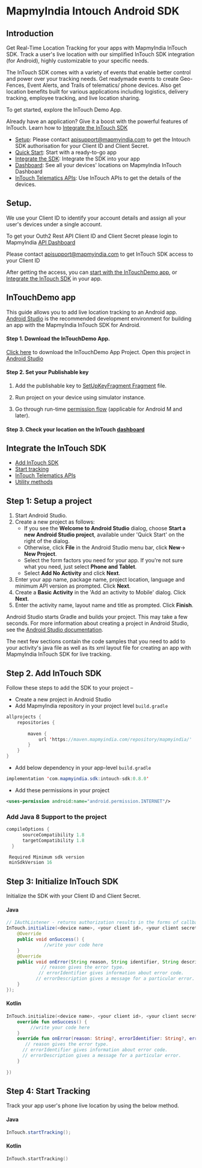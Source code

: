 # MapmyIndia Intouch Android SDK
## Introduction

Get Real-Time Location Tracking for your apps with MapmyIndia InTouch SDK. Track a user's live location with our simplified InTouch SDK integration (for Android), highly customizable to your specific needs.

The InTouch SDK comes with a variety of events that enable better control and power over your tracking needs. Get readymade events to create Geo-Fences, Event Alerts, and Trails of telematics/ phone devices. Also get location benefits built for various applications including logistics, delivery tracking, employee tracking, and live location sharing.

To get started, explore the InTouch Demo App.

Already have an application? Give it a boost with the powerful features of InTouch. Learn how to [Integrate the InTouch SDK](#IntegrateIntouchSDK)


-  [Setup](#Setup): Please contact apisupport@mapmyindia.com to get the Intouch SDK authorisation for your Client ID and Client Secret.
-  [Quick Start](https://github.com/MapmyIndia/mapmyindia-intouch-android-sdk#intouchdemo-app): Start with a ready-to-go app
-  [Integrate the SDK](#IntegrateIntouchSDK): Integrate the SDK into your app
-  [Dashboard](https://github.com/MapmyIndia/mapmyindia-intouch-android-sdk/wiki#-intouch-telematics-apis): See all your devices' locations on MapmyIndia InTouch Dashboard
- [InTouch Telematics APIs](https://github.com/MapmyIndia/mapmyindia-intouch-android-sdk/wiki): Use InTouch APIs to get the details of the devices.

## <a name="Setup">Setup. 

We use your Client ID to identify your account details and assign all your user's devices under a single account. 

To get your Outh2 Rest API Client ID and Client Secret please login to MapmyIndia [API Dashboard](https://www.mapmyindia.com/api/dashboard)  

Please contact [apisupport@mapmyindia.com](mailto:apisupport@mapmyindia.com) to get InTouch SDK access to your Client ID

After getting the access, you can [start with the InTouchDemo app](#InTouchDemoApp), or [Integrate the InTouch SDK](#IntegrateIntouchSDK) in your app.

## <a name= "InTouchDemoApp">InTouchDemo app</a>
This guide allows you to add live location tracking to an Android app. [Android Studio](https://developer.android.com/studio/index.html) is the recommended development environment for building an app with the MapmyIndia InTouch SDK for Android.
#### Step 1. Download the InTouchDemo App.
[Click here](https://github.com/MapmyIndia/mapmyindia-intouch-android-sdk/archive/master.zip) to download the InTouchDemo App Project. Open this project in [Android Studio](https://developer.android.com/studio/index.html)

#### Step 2. Set your Publishable key

1.  Add the publishable key to  [SetUpKeyFragment Fragment](https://github.com/MapmyIndia/mapmyindia-intouch-android-sdk)  file.
    
2.  Run project on your device using simulator instance.
    
3.  Go through run-time [permission flow](https://developer.android.com/training/permissions/requesting) (applicable for Android M and later).

#### Step 3. Check your location on the InTouch [dashboard](https://intouch.mapmyindia.com/nextgen)

## <a name="IntegrateIntouchSDK">Integrate the InTouch SDK
-  [Add InTouch SDK](#AddInTouchSDK)
-  [Start tracking](#StartTracking)
-  [InTouch Telematics APIs](https://github.com/MapmyIndia/mapmyindia-intouch-android-sdk/wiki#-intouch-telematics-apis)
-  [Utility methods](https://github.com/MapmyIndia/mapmyindia-intouch-android-sdk/wiki/Utility-Methods)

## Step 1: Setup a project

1.  Start Android Studio.
2.  Create a new project as follows:
    -   If you see the  **Welcome to Android Studio**  dialog, choose  **Start a new Android Studio project**, available under 'Quick Start' on the right of the dialog.
    -   Otherwise, click  **File**  in the Android Studio menu bar, click  **New**-> **New Project**.
    -   Select the form factors you need for your app. If you're not sure what you need, just select  **Phone and Tablet**.
    -   Select  **Add No Activity**  and click  **Next**.
3.  Enter your app name, package name, project location, language and minimum API version as prompted. Click  **Next**.
4.  Create a  **Basic Activity**  in the 'Add an activity to Mobile' dialog. Click  **Next**.
5.  Enter the activity name, layout name and title as prompted. Click  **Finish**.

Android Studio starts Gradle and builds your project. This may take a few seconds. For more information about creating a project in Android Studio, see the  [Android Studio documentation](https://developer.android.com/studio/projects/create-project.html).

The next few sections contain the code samples that you need to add to your activity's java file as well as its xml layout file for creating an app with MapmyIndia InTouch SDK for live tracking.


## <a name="AddInTouchSDK">Step 2. Add InTouch SDK</a>
Follow these steps to add the SDK to your project –
-   Create a new project in Android Studio
-   Add MapmyIndia repository in your project level  `build.gradle`
```java
allprojects {  
    repositories {  
    
        maven {  
            url 'https://maven.mapmyindia.com/repository/mapmyindia/' 
        }  
    }  
}
```
-  Add below dependency in your app-level `build.gradle`
```java
implementation 'com.mapmyindia.sdk:intouch-sdk:0.8.0'
```
- Add these permissions in your project
```xml
<uses-permission android:name="android.permission.INTERNET"/>
```
### Add Java 8 Support to the project
```java
compileOptions {
      sourceCompatibility 1.8
      targetCompatibility 1.8
  }
```
```java
 Required Minimum sdk version
 minSdkVersion 16  
 ```
## Step 3: Initialize InTouch SDK

Initialize the SDK with your Client ID and Client Secret.
####  Java
~~~java
// IAuthListener - returns authorization results in the forms of callbacks.
InTouch.initialize(<device name>, <your client id>, <your client secret>, new IAuthListener() {
	@Override
	public void onSuccess() {
			  //write your code here                      
	}
	@Override
	public void onError(String reason, String identifier, String description) {
	         // reason gives the error type. 
            // errorIdentifier gives information about error code. 
           // errorDescription gives a message for a particular error.
	}
});

~~~
####  Kotlin
```Kotlin
InTouch.initialize(<device name>, <your client id>, <your client secret>, object : IAuthListener {  
    override fun onSuccess() {  
         //write your code here 
    }  
	override fun onError(reason: String?, errorIdentifier: String?, errorDescription: String?) {  
       // reason gives the error type. 
      // errorIdentifier gives information about error code. 
      // errorDescription gives a message for a particular error. 
    }  
  
})
```

## <a name="StartTracking">Step 4: Start Tracking</a> 


Track your app user's phone live location by using the below method.
####  Java
 ```java
 InTouch.startTracking();
```
####  Kotlin
```Kotlin
InTouch.startTracking()
```



